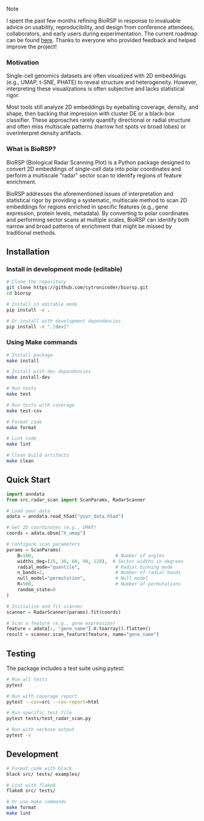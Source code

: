 > [!NOTE]
> I spent the past few months refining BioRSP in response to invaluable advice on usability, reproducibility, and design from conference attendees, collaborators, and early users during experimentation. The current roadmap can be found [here](https://github.com/cytronicoder/biorsp/issues/1). Thanks to everyone who provided feedback and helped improve the project!

### Motivation

Single-cell genomics datasets are often visualized with 2D embeddings (e.g., UMAP, t-SNE, PHATE) to reveal structure and heterogeneity. However, interpreting these visualizations is often subjective and lacks statistical rigor.

Most tools still analyze 2D embeddings by eyeballing coverage, density, and shape, then backing that impression with cluster DE or a black-box classifier. These approaches rarely quantify directional or radial structure and often miss multiscale patterns (narrow hot spots vs broad lobes) or overinterpret density artifacts.

### What is BioRSP?

BioRSP (Biological Radar Scanning Plot) is a Python package designed to convert 2D embeddings of single-cell data into polar coordinates and perform a multiscale "radar" sector scan to identify regions of feature enrichment.

BioRSP addresses the aforementioned issues of interpretation and statistical rigor by providing a systematic, multiscale method to scan 2D embeddings for regions enriched in specific features (e.g., gene expression, protein levels, metadata). By converting to polar coordinates and performing sector scans at multiple scales, BioRSP can identify both narrow and broad patterns of enrichment that might be missed by traditional methods.

## Installation

### Install in development mode (editable)

```bash
# Clone the repository
git clone https://github.com/cytronicoder/biorsp.git
cd biorsp

# Install in editable mode
pip install -e .

# Or install with development dependencies
pip install -e ".[dev]"
```

### Using Make commands

```bash
# Install package
make install

# Install with dev dependencies
make install-dev

# Run tests
make test

# Run tests with coverage
make test-cov

# Format code
make format

# Lint code
make lint

# Clean build artifacts
make clean
```

## Quick Start

```python
import anndata
from src.radar_scan import ScanParams, RadarScanner

# Load your data
adata = anndata.read_h5ad("your_data.h5ad")

# Get 2D coordinates (e.g., UMAP)
coords = adata.obsm["X_umap"]

# Configure scan parameters
params = ScanParams(
    B=180,                              # Number of angles
    widths_deg=(15, 30, 60, 90, 120),  # Sector widths in degrees
    radial_mode="quantile",             # Radial binning mode
    n_bands=2,                          # Number of radial bands
    null_model="permutation",           # Null model
    R=500,                              # Number of permutations
    random_state=0
)

# Initialize and fit scanner
scanner = RadarScanner(params).fit(coords)

# Scan a feature (e.g., gene expression)
feature = adata[:, "gene_name"].X.toarray().flatten()
result = scanner.scan_feature(feature, name="gene_name")
```

## Testing

The package includes a test suite using pytest:

```bash
# Run all tests
pytest

# Run with coverage report
pytest --cov=src --cov-report=html

# Run specific test file
pytest tests/test_radar_scan.py

# Run with verbose output
pytest -v
```

## Development

```bash
# Format code with black
black src/ tests/ examples/

# Lint with flake8
flake8 src/ tests/

# Or use make commands
make format
make lint
```


